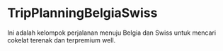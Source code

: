 # TripPlanningBelgiaSwiss
Ini adalah kelompok perjalanan menuju Belgia dan Swiss untuk mencari cokelat terenak dan terpremium well.

